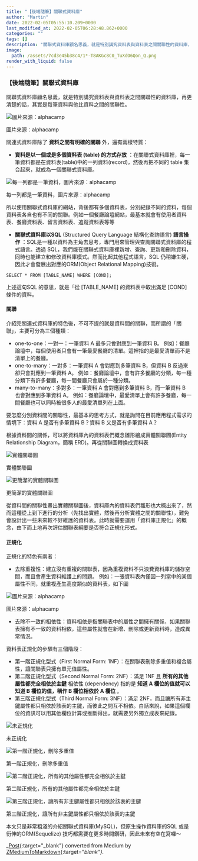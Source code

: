```yaml
---
title: "【後端隨筆】關聯式資料庫"
author: "Martin"
date: 2022-02-05T05:55:10.209+0000
last_modified_at: 2022-02-05T06:28:48.862+0000
categories: ""
tags: []
description: "關聯式資料庫顧名思義，就是特別講究資料表與資料表之間關聯性的資料庫，再更清楚的話，其實是每筆資料與他比資料之間的關聯性。"
image:
  path: /assets/7cd3e45b38c4/1*-T8AKGc8C0_TuXdO6Qon_Q.png
render_with_liquid: false
---
```


### 【後端隨筆】關聯式資料庫

關聯式資料庫顧名思義，就是特別講究資料表與資料表之間關聯性的資料庫，再更清楚的話，其實是每筆資料與他比資料之間的關聯性。


![圖片來源：alphacamp](/assets/7cd3e45b38c4/1*-T8AKGc8C0_TuXdO6Qon_Q.png)

圖片來源：alphacamp

關連式資料庫除了 **資料之間有明確的關聯** 外，還有兩樣特質：
- **資料是以一個或是多個資料表 \(table\) 的方式存放** ：在關聯式資料庫裡，每一筆資料都是在資料表\(table\)中的一列資料\(record\)，然後再把不同的 table 集合起來，就成為一個關聯式資料庫。



![每一列都是一筆資料，圖片來源：alphacamp](/assets/7cd3e45b38c4/1*CBv021KPmKrsWU_qG90z0Q.png)

每一列都是一筆資料，圖片來源：alphacamp

所以使用關聯式資料庫的網站，背後都有多個資料表，分別紀錄不同的資料，每個資料表各自也有不同的關聯。例如一個餐廳論壇網站，最基本就會有使用者資料表、餐廳資料表、留言資料表、追蹤資料表等等
- **關聯式資料庫以SQL** \(Structured Query Language 結構化查詢語言\) **語言操作** ：SQL是一種以資料為主角去思考，專門用來管理與查詢關聯式資料庫的程式語言。透過 SQL，我們能在關聯式資料庫裡新增、查詢、更新和刪除資料，同時也能建立和修改資料庫模式。然而比起其他程式語言，SQL 仍稍嫌生硬，因此才會發展出對應的ORM\(Object Relational Mapping\)技術。

```
SELECT * FROM [TABLE_NAME] WHERE [COND];
```

上述這句SQL 的意思，就是「從 \[TABLE\_NAME\] 的資料表中取出滿足 \[COND\] 條件的資料。
#### 關聯

介紹完關連式資料庫的特色後，不可不提的就是資料間的關聯，而所謂的「關聯」，主要可分為三個種類：
- one\-to\-one：一對一：一筆資料 A 最多只會對應到一筆資料 B。
例如：餐廳論壇中，每個使用者只會有一筆最愛餐廳的清單。這裡指的是最愛清單而不是清單上的餐廳。
- one\-to\-many：一對多：一筆資料 A 會對應到多筆資料 B，但資料 B 反過來卻只會對應到一筆資料 A。
例如：餐廳論壇中，會有許多餐廳的分類，每一種分類下有許多餐廳，每一間餐廳只會屬於一種分類。
- many\-to\-many：多對多：一筆資料 A 會對應到多筆資料 B，而一筆資料 B 也會對應到多筆資料 A。
例如：餐廳論壇中，最愛清單上會有許多餐廳，每一間餐廳也可以同時被很多人的最愛清單列在上面。


要怎麼分別資料間的關聯性，最基本的思考方式，就是詢問在目前應用程式需求的情境下：資料 A 是否有多筆資料 B？資料 B 又是否有多筆資料 A？

根據資料間的關係，可以將資料庫內的資料表們概念雛形繪成實體關聯圖\(Entity Relationship Diagram，簡稱 ERD\)。再從關聯圖轉換成資料表


![實體關聯圖](/assets/7cd3e45b38c4/1*_ghYFme_uQLkfQGlCe8f_w.jpeg)

實體關聯圖


![更簡潔的實體關聯圖](/assets/7cd3e45b38c4/1*G-CD1gadGsjPLHYdpPuLzQ.jpeg)

更簡潔的實體關聯圖

從資料間的關聯性畫出實體關聯圖後，資料庫內的資料表們雛形也大概出來了，然而這種從上到下進行的分析（先找出實體，然後再分析實體之間的關聯性），難免會設計出一些未來較不好維護的資料表。此時就需要運用「資料庫正規化」的概念，由下而上地再次評估關聯表綱要是否符合正規化形式。
#### 正規化

正規化的特色有兩者：
- 去除重複性：建立沒有重複的關聯表，因為重複資料不只浪費資料庫的儲存空間，而且會產生資料維護上的問題。
例如：一張資料表內僅因一列當中的某個屬性不同，就重複產生高度類似的資料表，如下圖



![圖片來源：alphacamp](/assets/7cd3e45b38c4/1*uKYj2hQoVsHYlWYgqdS2Tg.png)

圖片來源：alphacamp
- 去除不一致的相依性：資料相依是指關聯表中的屬性之間擁有關係，如果關聯表擁有不一致的資料相依，這些屬性就會在新增、刪除或更新資料時，造成異常情況。


資料表正規化的步驟有三個階段：
- 第一階正規化型式（First Normal Form: 1NF）：在關聯表刪除多重值和複合屬性，讓關聯表只擁有單元值屬性。
- 第二階正規化型式（Second Normal Form: 2NF）：滿足 1NF 且 **所有的其他屬性都完全相依於主鍵** 
相依性 \(dependency\) 指的是 **知道 A 欄位的值就可以知道 B 欄位的值，稱作 B 欄位相依於 A 欄位** 。
- 第三階正規化型式（Third Normal Form: 3NF）：滿足 2NF，而且讓所有非主鍵屬性都只相依於該表的主鍵，而彼此之間互不相依。白話來說，如果這個欄位的資訊可以用其他欄位計算或推斷得出，就需要另外獨立成表來紀錄。



![未正規化](/assets/7cd3e45b38c4/1*TnaYusaF_Y1jCf4aJooxow.png)

未正規化


![第一階正規化，刪除多重值](/assets/7cd3e45b38c4/1*_TPoCIqlRod6FedKceqEgg.png)

第一階正規化，刪除多重值


![第二階正規化，所有的其他屬性都完全相依於主鍵](/assets/7cd3e45b38c4/1*VOKZEEgdztlgrF1sIOE-Aw.png)

第二階正規化，所有的其他屬性都完全相依於主鍵


![第三階正規化，讓所有非主鍵屬性都只相依於該表的主鍵](/assets/7cd3e45b38c4/1*vaea3z8Kz2ylio04FC8_Zw.png)

第三階正規化，讓所有非主鍵屬性都只相依於該表的主鍵

本文只是非常粗淺的介紹關聯式資料庫\(MySQL\)，但原生操作資料庫的SQL 或是衍伸的ORM\(Sequelize\) 技巧都需要在更多時間鑽研，因此未來有空在寫囉～



_[Post](https://medium.com/@martin87713/%E5%BE%8C%E7%AB%AF%E9%9A%A8%E7%AD%86-%E9%97%9C%E8%81%AF%E5%BC%8F%E8%B3%87%E6%96%99%E5%BA%AB-7cd3e45b38c4){:target="_blank"} converted from Medium by [ZMediumToMarkdown](https://github.com/ZhgChgLi/ZMediumToMarkdown){:target="_blank"}._
